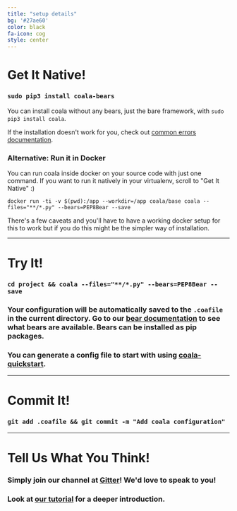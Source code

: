 ```yaml
---
title: "setup details"
bg: '#27ae60'
color: black
fa-icon: cog
style: center
---
```


# Get It Native!

### `sudo pip3 install coala-bears`

You can install coala without any bears, just the bare framework, with
`sudo pip3 install coala`.

If the installation doesn't work for you, check out [common errors documentation](https://docs.coala.io/en/latest/Users/Install.html#installation-errors).

### Alternative: Run it in Docker

You can run coala inside docker on your source code with just one command. If you want to run it natively in your virtualenv, scroll to "Get It Native" :)

`docker run -ti -v $(pwd):/app --workdir=/app coala/base coala --files="**/*.py" --bears=PEP8Bear --save`

There's a few caveats and you'll have to have a working docker setup for this to work but if you do this might be the simpler way of installation.

-------------------------

# Try It!

### `cd project && coala --files="**/*.py" --bears=PEP8Bear --save`

### Your configuration will be automatically saved to the `.coafile` in the current directory. Go to our [bear documentation](https://coala.io/languages) to see what bears are available. Bears can be installed as pip packages.

### You can generate a config file to start with using [coala-quickstart](https://github.com/coala/coala-quickstart/blob/master/README.rst).

-------------------------

# Commit It!

### `git add .coafile && git commit -m "Add coala configuration"`

-------------------------

# Tell Us What You Think!

### Simply join our channel at [Gitter](https://coala.io/chat)! We'd love to speak to you!

### Look at [our tutorial](https://coala.io/tutorial) for a deeper introduction.
